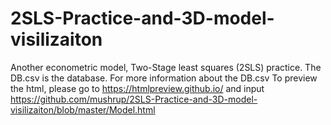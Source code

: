 # 2SLS-Practice-and-3D-model-visilizaiton
Another econometric model, Two-Stage least squares (2SLS) practice. The DB.csv is the database. For more information about the DB.csv
To preview the html, please go to https://htmlpreview.github.io/ and input https://github.com/mushrup/2SLS-Practice-and-3D-model-visilizaiton/blob/master/Model.html
